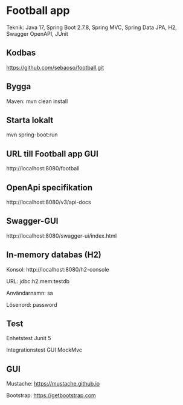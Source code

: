 # Football app
Teknik: Java 17, Spring Boot 2.7.8, 
Spring MVC, Spring Data JPA, H2, Swagger OpenAPI, JUnit

## Kodbas
https://github.com/sebaoso/football.git

## Bygga
Maven:
mvn clean install

## Starta lokalt
mvn spring-boot:run

## URL till Football app GUI
http://localhost:8080/football

## OpenApi specifikation
http://localhost:8080/v3/api-docs

## Swagger-GUI
http://localhost:8080/swagger-ui/index.html

## In-memory databas (H2)
Konsol: http://localhost:8080/h2-console

URL: jdbc:h2:mem:testdb

Användarnamn: sa

Lösenord: password

## Test
Enhetstest Junit 5

Integrationstest GUI MockMvc

## GUI
Mustache: https://mustache.github.io

Bootstrap: https://getbootstrap.com




